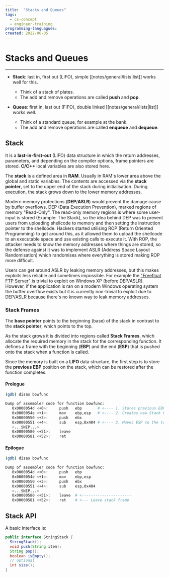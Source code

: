```yaml
---
title:  "Stacks and Queues"
tags:
  - cs-concept
  - engineer-training
programming-languagues:
created: 2022-06-05
---
```

# Stacks and Queues
---
- **Stack**: last in, first out (LIFO), simple [[notes/general/lists|list]] works well for this. 
    - Think of a stack of plates.
    - The add and remove operations are called **push** and **pop**.

- **Queue**: first in, last out (FIFO), double linked [[notes/general/lists|list]] works well.
    - Think of a standard queue, for example at the bank.
    - The add and remove operations are called **enqueue** and **dequeue**.

## Stack
It is a **last-in-first-out** (LIFO) data structure in which the return addresses, parameters, and depending on the compiler options, frame pointers are stored. **C/C++** local variables are also stored here.

The **stack** is a defined area in **RAM**. Usually in RAM's lower area above the global and static variables. The contents are accessed via the **stack pointer**, set to the upper end of the stack during initialisation. During execution, the stack grows down to the lower memory addresses.

Modern memory protections (**DEP**/**ASLR**) would prevent the damage cause by buffer overflows. DEP (Data Execution Prevention), marked regions of memory "Read-Only". The read-only memory regions is where some user-input is stored (Example: The Stack), so the idea behind DEP was to prevent users from uploading shellcode to memory and then setting the instruction pointer to the shellcode. Hackers started utilising ROP (Return Oriented Programming) to get around this, as it allowed them to upload the shellcode to an executable space and use existing calls to execute it. With ROP, the attacker needs to know the memory addresses where things are stored, so the defense against it was to implement ASLR (Address Space Layout Randomisation) which randomises where everything is stored making ROP more difficult.

Users can get around ASLR by leaking memory addresses, but this makes exploits less reliable and sometimes impossible. For example the ["Freefloat FTP Server"](https://www.exploit-db.com/exploits/46763) is trivial to exploit on Windows XP (before DEP/ASLR). However, if the application is ran on a modern Windows operating system the buffer overflow exists but it is currently non-trivial to exploit due to DEP/ASLR because there's no known way to leak memory addresses.

### Stack Frames
The **base pointer** points to the beginning (base) of the stack in contrast to the **stack pointer**, which points to the top.

As the stack grows it is divided into regions called **Stack Frames**, which allocate the required memory in the stack for the corresponding function. It defines a frame with the beginning (**EBP**) and the end (**ESP**) that is pushed onto the stack when a function is called.

Since the memory is built on a **LIFO** data structure, the first step is to store the **previous EBP** position on the stack, which can be restored after the function completes.

#### Prologue
```bash
(gdb) disas bowfunc 

Dump of assembler code for function bowfunc:
   0x0000054d <+0>:	    push   ebp       # <---- 1. Stores previous EBP
   0x0000054e <+1>:	    mov    ebp,esp   # <---- 2. Creates new Stack Frame
   0x00000550 <+3>:	    push   ebx
   0x00000551 <+4>:	    sub    esp,0x404 # <---- 3. Moves ESP to the top
   <...SNIP...>
   0x00000580 <+51>:	leave  
   0x00000581 <+52>:	ret    
```

#### Epilogue
```bash
(gdb) disas bowfunc 

Dump of assembler code for function bowfunc:
   0x0000054d <+0>:	    push   ebp       
   0x0000054e <+1>:	    mov    ebp,esp   
   0x00000550 <+3>:	    push   ebx
   0x00000551 <+4>:	    sub    esp,0x404 
   <...SNIP...>
   0x00000580 <+51>:	leave  # <----------------------
   0x00000581 <+52>:	ret    # <--- Leave stack frame
```

## Stack API
A basic interface is:

```java
public interface StringStack {
  StringStack();
  void push(String item);
  String pop();
  boolean isEmpty();
  // optional
  int size();
}
```

